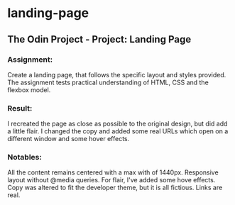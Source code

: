 # landing-page
## The Odin Project - Project: Landing Page 

### Assignment:
Create a landing page, that follows the specific layout and styles provided.  
The assignment tests practical understanding of HTML, CSS and the flexbox model.

### Result:
I recreated the page as close as possible to the original design, but did add a little flair.
I changed the copy and added some real URLs which open on a different window and some hover effects.

### Notables:
All the content remains centered with a max with of 1440px.
Responsive layout without @media queries.
For flair, I've added some hove effects.
Copy was altered to fit the developer theme, but it is all fictious. 
Links are real.

